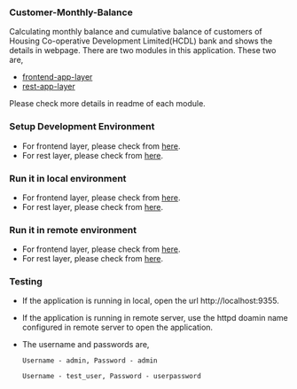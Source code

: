 ### Customer-Monthly-Balance

Calculating monthly balance and cumulative balance of customers of Housing Co-operative Development Limited(HCDL) bank and shows the details in webpage. There are two modules in this application. These two are,

- [frontend-app-layer](https://github.com/prashantapal/customer-monthly-balance/tree/master/frontend-app-layer)
- [rest-app-layer](https://github.com/prashantapal/customer-monthly-balance/tree/master/rest-app-layer)

Please check  more details in readme of each module.

### Setup Development Environment

 - For frontend layer, please check from [here](https://github.com/prashantapal/customer-monthly-balance/tree/master/frontend-app-layer#setup-development-environment).
 - For rest layer, please check from [here](https://github.com/prashantapal/customer-monthly-balance/tree/master/rest-app-layer#setup-development-environment).

### Run it in local environment

 - For frontend layer, please check from [here](https://github.com/prashantapal/customer-monthly-balance/tree/master/frontend-app-layer#run-it-in-local-environment).
 - For rest layer, please check from [here](https://github.com/prashantapal/customer-monthly-balance/blob/master/rest-app-layer/README.md#run-it-in-local-environment).

### Run it in remote environment

  - For frontend layer, please check from [here](https://github.com/prashantapal/customer-monthly-balance/tree/master/frontend-app-layer#run-it-in-remote-environment).
 - For rest layer, please check from [here](https://github.com/prashantapal/customer-monthly-balance/blob/master/rest-app-layer/README.md#run-it-in-remote-environment).

### Testing

- If the application is running in local, open the url http://localhost:9355.
- If the application is running in remote server, use the httpd doamin name configured in remote server to open the application.
- The username and passwords are,

   `Username - admin, Password - admin`

   `Username - test_user, Password - userpassword`
